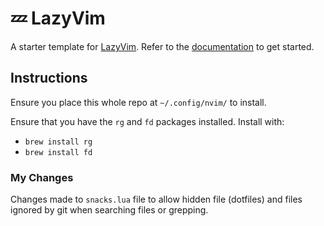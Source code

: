 # 💤 LazyVim

A starter template for [LazyVim](https://github.com/LazyVim/LazyVim).
Refer to the [documentation](https://lazyvim.github.io/installation) to get started.

## Instructions

Ensure you place this whole repo at `~/.config/nvim/` to install.

Ensure that you have the `rg` and `fd` packages installed. Install with:

- `brew install rg`
- `brew install fd`

### My Changes

Changes made to `snacks.lua` file to allow hidden file (dotfiles) and files ignored by git when searching files or grepping.
